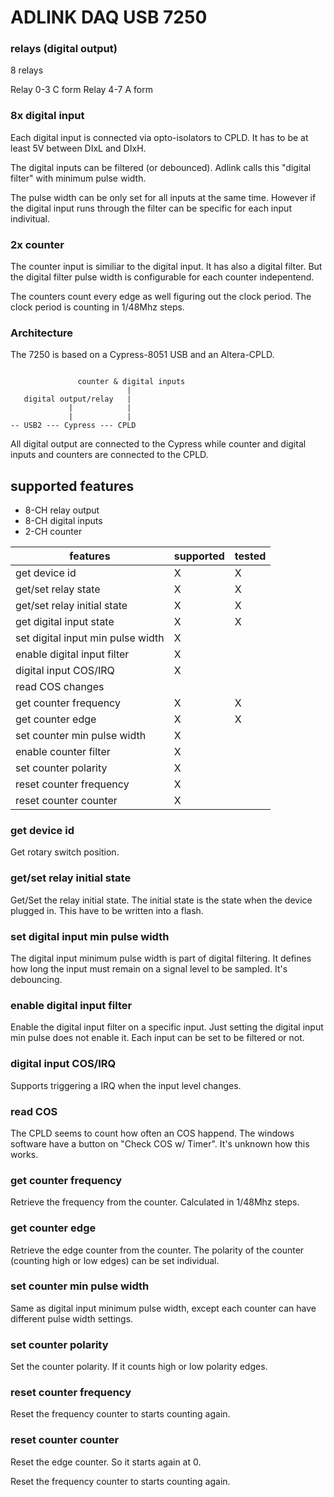 # ADLINK DAQ USB 7250

### relays (digital output)

8 relays

Relay 0-3 C form
Relay 4-7 A form

### 8x digital input

Each digital input is connected via opto-isolators to CPLD.
It has to be at least 5V between DIxL and DIxH.

The digital inputs can be filtered (or debounced). Adlink
calls this "digital filter" with minimum pulse width.

The pulse width can be only set for all inputs at the same time.
However if the digital input runs through the filter can be specific for each input indivitual.

### 2x counter

The counter input is similiar to the digital input. It has also a digital filter.
But the digital filter pulse width is configurable for each counter indepentend.

The counters count every edge as well figuring out the clock period.
The clock period is counting in 1/48Mhz steps.

### Architecture

The 7250 is based on a Cypress-8051 USB and an Altera-CPLD.

```

               counter & digital inputs
                          |
   digital output/relay   |
             |            |
             |            |
-- USB2 --- Cypress --- CPLD
```

All digital output are connected to the Cypress while counter and digital inputs and counters are connected to the CPLD.

## supported features

* 8-CH relay output
* 8-CH digital inputs
* 2-CH counter

| features                           | supported | tested |
| ---------------------------------- | -------   | ----   |
| get device id                      | X         | X      |
| get/set relay state                | X         | X      |
| get/set relay initial state        | X         | X      |
| get digital input state            | X         | X      |
| set digital input min pulse width  | X         |        |
| enable digital input filter        | X         |        |
| digital input COS/IRQ              | X         |        |
| read COS changes                   |           |        |
| get counter frequency              | X         | X      |
| get counter edge                   | X         | X      |
| set counter min pulse width        | X         |        |
| enable counter filter              | X         |        |
| set counter polarity               | X         |        |
| reset counter frequency            | X         |        |
| reset counter counter              | X         |        |

### get device id

Get rotary switch position.

### get/set relay initial state

Get/Set the relay initial state. The initial state
is the state when the device plugged in. This have to be written
into a flash.

### set digital input min pulse width

The digital input minimum pulse width is part of digital filtering.
It defines how long the input must remain on a signal level to be sampled.
It's debouncing.

### enable digital input filter

Enable the digital input filter on a specific input. Just setting the digital input min pulse does not enable
it. Each input can be set to be filtered or not.

### digital input COS/IRQ

Supports triggering a IRQ when the input level changes.

### read COS

The CPLD seems to count how often an COS happend. The windows software have a button on "Check COS w/ Timer".
It's unknown how this works.

### get counter frequency

Retrieve the frequency from the counter. Calculated in 1/48Mhz steps.

### get counter edge

Retrieve the edge counter from the counter. The polarity of the counter (counting high or low edges)
can be set individual.

### set counter min pulse width

Same as digital input minimum pulse width, except
each counter can have different pulse width settings.

### set counter polarity

Set the counter polarity. If it counts high or low polarity edges.

### reset counter frequency

Reset the frequency counter to starts counting again.

### reset counter counter

Reset the edge counter. So it starts again at 0.

Reset the frequency counter to starts counting again.
